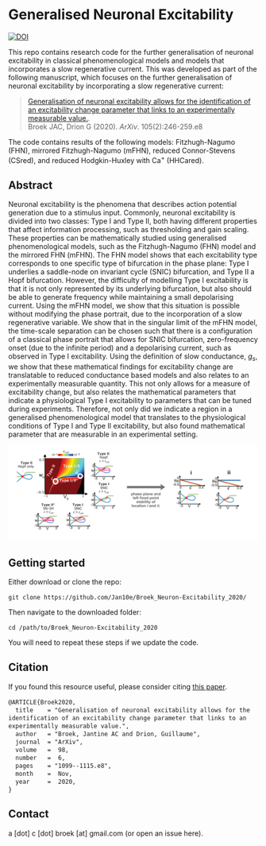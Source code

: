 # Generalised Neuronal Excitability

[![DOI](https://zenodo.org/badge/113469222.svg)](https://zenodo.org/badge/latestdoi/113469222)

This repo contains research code for the further generalisation of neuronal excitability in classical phenomenological models and models that incorporates a slow regenerative current. This was developed as part of the following manuscript, which focuses on the further generalisation of neuronal excitability by incorporating a slow regenerative current:

<!-- > [Generalisation of neuronal excitability allows for the identification of an excitability change parameter that links to an experimentally measurable value.](https://doi.org/10.1016/j.neuron.2019.10.020).<br> -->
> [Generalisation of neuronal excitability allows for the identification of an excitability change parameter that links to an experimentally measurable value.]().<br>
Broek JAC, Drion G (2020). *ArXiv*. 105(2):246-259.e8

The code contains results of the following models: Fitzhugh-Nagumo (FHN), mirrored Fitzhugh-Nagumo (mFHN), reduced Connor-Stevens (CSred), and reduced Hodgkin-Huxley with Ca$^+$ (HHCared).


## Abstract

Neuronal excitability is the phenomena that describes action potential generation due to a stimulus input. Commonly, neuronal excitability is divided into two classes: Type I and Type II, both having different properties that affect information processing, such as thresholding and gain scaling. These properties can be mathematically studied using generalised phenomenological models, such as the Fitzhugh-Nagumo (FHN) model and the mirrored FHN (mFHN). The FHN model shows that each excitability type corresponds to one specific type of bifurcation in the phase plane: Type I underlies a saddle-node on invariant cycle (SNIC) bifurcation, and Type II a Hopf bifurcation. However, the difficulty of modelling Type I excitability is that it is not only represented by its underlying bifurcation, but also should be able to generate frequency while maintaining a small depolarising current. Using the mFHN model, we show that this situation is possible without modifying the phase portrait, due to the incorporation of a slow regenerative variable. We show that in the singular limit of the mFHN model, the time-scale separation can be chosen such that there is a configuration of a classical phase portrait that allows for SNIC bifurcation, zero-frequency onset (due to the infinite period) and a depolarising current, such as observed in Type I excitability. Using the definition of slow conductance, $g_s$, we show that these mathematical findings for excitability change are translatable to reduced conductance based models and also relates to an experimentally measurable quantity. This not only allows for a measure of excitability change, but also relates the mathematical parameters that indicate a physiological Type I excitability to parameters that can be tuned during experiments. Therefore, not only did we indicate a region in a generalised phenomenological model that translates to the physiological conditions of Type I and Type II excitability, but also found mathematical parameter that are measurable in an experimental setting.

<img width="1445" src="figures/FM_V0w0_space_phase_plane.png">

## Getting started

Either download or clone the repo:

```
git clone https://github.com/Jan10e/Broek_Neuron-Excitability_2020/
```

Then navigate to the downloaded folder:

```
cd /path/to/Broek_Neuron-Excitability_2020
```

You will need to repeat these steps if we update the code.


## Citation

<!-- If you found this resource useful, please consider citing [this paper](https://doi.org/10.1016/j.neuron.2018.05.015). -->
If you found this resource useful, please consider citing [this paper]().

```
@ARTICLE{Broek2020,
  title    = "Generalisation of neuronal excitability allows for the identification of an excitability change parameter that links to an experimentally measurable value.",
  author   = "Broek, Jantine AC and Drion, Guillaume",
  journal  = "ArXiv",
  volume   =  98,
  number   =  6,
  pages    = "1099--1115.e8",
  month    =  Nov,
  year     =  2020,
}
```

## Contact

a [dot] c [dot] broek [at] gmail.com (or open an issue here).
